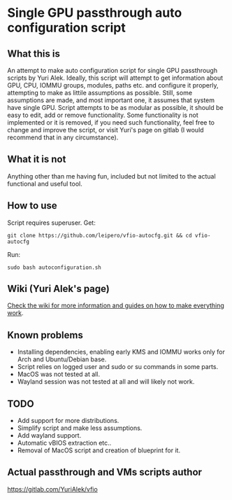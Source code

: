 # Single GPU passthrough auto configuration script

## What this is
An attempt to make auto configuration script for single GPU passthrough scripts by Yuri Alek. Ideally, this script will attempt to get information about GPU, CPU, IOMMU groups, modules, paths etc. and configure it properly, attempting to make as littile assumptions as possible. Still, some assumptions are made, and most important one, it assumes that system have single GPU.
Script attempts to be as modular as possible, it should be easy to edit, add or remove functionality.
Some functionality is not implemented or it is removed, if you need such functionality, feel free to change and improve the script, or visit Yuri's page on gitlab (I would recommend that in any circumstance). 

## What it is not
Anything other than me having fun, included but not limited to the actual functional and useful tool.

## How to use
Script requires superuser.
 Get:
```
git clone https://github.com/leipero/vfio-autocfg.git && cd vfio-autocfg
```
 Run:
```
sudo bash autoconfiguration.sh
```

## Wiki (Yuri Alek's page)
[Check the wiki for more information and guides on how to make everything work](https://gitlab.com/YuriAlek/vfio/wikis/Home).

## Known problems
- Installing dependencies, enabling early KMS and IOMMU works only for Arch and Ubuntu/Debian base.
- Script relies on logged user and sudo or su commands in some parts.
- MacOS was not tested at all.
- Wayland session was not tested at all and will likely not work.

## TODO
- Add support for more distributions.
- Simplify script and make less assumptions.
- Add wayland support.
- Automatic vBIOS extraction etc..
- Removal of MacOS script and creation of blueprint for it.

## Actual passthrough and VMs scripts author
https://gitlab.com/YuriAlek/vfio
